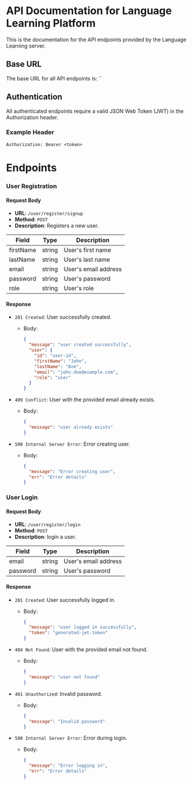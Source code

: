 # API Documentation for Language Learning Platform

This is the documentation for the API endpoints provided by the Language Learning server.

## Base URL

The base URL for all API endpoints is: ``

## Authentication

All authenticated endpoints require a valid JSON Web Token (JWT) in the Authorization header.

### Example Header

```plaintext
Authorization: Bearer <token>
```

# Endpoints

### User Registration

#### Request Body
 - **URL**: `/user/register/signup`
 - **Method**: `POST`
 - **Description**: Registers a new user.


| Field      | Type   | Description          |
|------------|--------|----------------------|
| firstName  | string | User's first name    |
| lastName   | string | User's last name     |
| email      | string | User's email address |
| password   | string | User's password      |
| role       | string | User's role          |

#### Response

- `201 Created`: User successfully created.
  - Body:
    ```json
    {
      "message": "user created successfully",
      "user": {
        "id": "user-id",
        "firstName": "John",
        "lastName": "Doe",
        "email": "john.doe@example.com",
        "role": "user"
      }
    }
    ```

- `409 Conflict`: User with the provided email already exists.
  - Body:
    ```json
    {
      "message": "user already exists"
    }
    ```

- `500 Internal Server Error`: Error creating user.
  - Body:
    ```json
    {
      "message": "Error creating user",
      "err": "Error details"
    }
    ```

### User Login


#### Request Body
 - **URL**: `/user/register/login`
 - **Method**: `POST`
 - **Description**: login a user.

| Field      | Type   | Description          |
|------------|--------|----------------------|
| email      | string | User's email address |
| password   | string | User's password      |


#### Response

- `201 Created`: User successfully logged in.
  - Body:
    ```json
    {
      "message": "user logged in successfully",
      "token": "generated-jwt-token"
    }
    ```

- `404 Not Found`: User with the provided email not found.
  - Body:
    ```json
    {
      "message": "user not found"
    }
    ```

- `401 Unauthorized`: Invalid password.
  - Body:
    ```json
    {
      "message": "Invalid password"
    }
    ```

- `500 Internal Server Error`: Error during login.
  - Body:
    ```json
    {
      "message": "Error logging in",
      "err": "Error details"
    }
    ```



